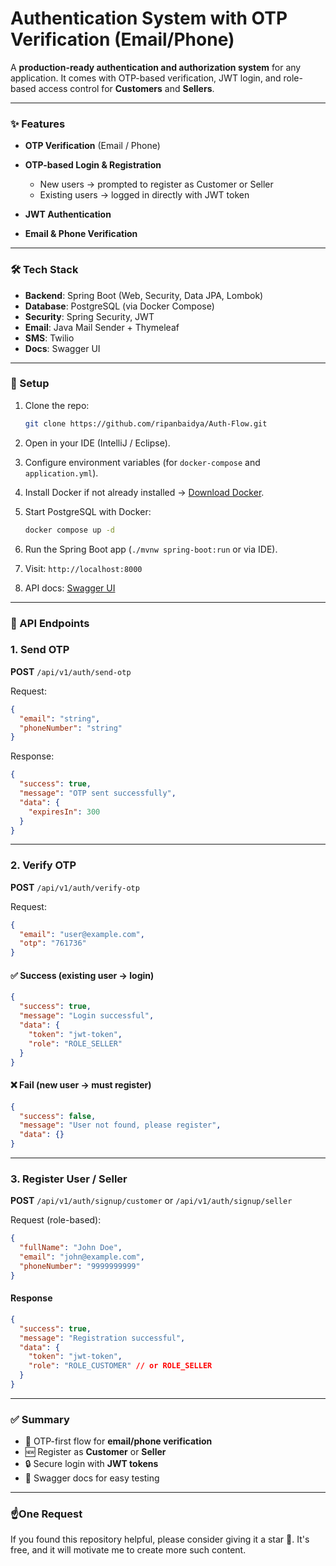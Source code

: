 # Authentication System with OTP Verification (Email/Phone)

A **production-ready authentication and authorization system** for any application.
It comes with OTP-based verification, JWT login, and role-based access control for **Customers** and **Sellers**.

---

### ✨ Features

* **OTP Verification** (Email / Phone)
* **OTP-based Login & Registration**

    * New users → prompted to register as Customer or Seller
    * Existing users → logged in directly with JWT token
* **JWT Authentication**
* **Email & Phone Verification**

---

### 🛠️ Tech Stack

* **Backend**: Spring Boot (Web, Security, Data JPA, Lombok)
* **Database**: PostgreSQL (via Docker Compose)
* **Security**: Spring Security, JWT
* **Email**: Java Mail Sender + Thymeleaf
* **SMS**: Twilio
* **Docs**: Swagger UI

---

### 🚀 Setup

1. Clone the repo:

   ```bash
   git clone https://github.com/ripanbaidya/Auth-Flow.git
   ```
2. Open in your IDE (IntelliJ / Eclipse).
3. Configure environment variables (for `docker-compose` and `application.yml`).
4. Install Docker if not already installed → [Download Docker](https://www.docker.com/products/docker-desktop).
5. Start PostgreSQL with Docker:

   ```bash
   docker compose up -d
   ```
6. Run the Spring Boot app (`./mvnw spring-boot:run` or via IDE).
7. Visit: `http://localhost:8000`
8. API docs: [Swagger UI](http://localhost:8000/api/v1/swagger-ui/index.html)

---

### 📌 API Endpoints

### 1. Send OTP

**POST** `/api/v1/auth/send-otp`

Request:

```json
{
  "email": "string",
  "phoneNumber": "string"
}
```

Response:

```json
{
  "success": true,
  "message": "OTP sent successfully",
  "data": {
    "expiresIn": 300
  }
}
```

---

### 2. Verify OTP

**POST** `/api/v1/auth/verify-otp`

Request:

```json
{
  "email": "user@example.com",
  "otp": "761736"
}
```

#### ✅ Success (existing user → login)

```json
{
  "success": true,
  "message": "Login successful",
  "data": {
    "token": "jwt-token",
    "role": "ROLE_SELLER"
  }
}
```

#### ❌ Fail (new user → must register)

```json
{
  "success": false,
  "message": "User not found, please register",
  "data": {}
}
```

---

### 3. Register User / Seller

**POST** `/api/v1/auth/signup/customer` or `/api/v1/auth/signup/seller` 

Request (role-based):

```json
{
  "fullName": "John Doe",
  "email": "john@example.com",
  "phoneNumber": "9999999999"
}
```

#### Response

```json
{
  "success": true,
  "message": "Registration successful",
  "data": {
    "token": "jwt-token",
    "role": "ROLE_CUSTOMER" // or ROLE_SELLER
  }
}
```

---

### ✅ Summary

* 🔑 OTP-first flow for **email/phone verification**
* 🆕 Register as **Customer** or **Seller**
* 🔒 Secure login with **JWT tokens**
* 📜 Swagger docs for easy testing

---

### ☝️One Request

If you found this repository helpful, please consider giving it a star 🌟. It's free, and it will motivate me to create more such content.